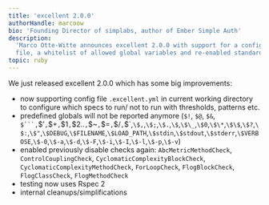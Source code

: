 ```yaml
---
title: 'excellent 2.0.0'
authorHandle: marcoow
bio: 'Founding Director of simplabs, author of Ember Simple Auth'
description:
  'Marco Otte-Witte announces excellent 2.0.0 with support for a configuration
  file, a whitelist of allowed global variables and re-enabled standard checks.'
topic: ruby
---
```


We just released excellent 2.0.0 which has some big improvements:

<!--break-->

- now supporting config file `.excellent.yml` in current working directory to
  configure which specs to run/ not to run with thresholds, patterns etc.
- predefined globals will not be reported anymore (`$!`, `$@`, `$&`,
  ` $```, `\$’`,`\$+`,`\$1`,`\$2..`,`\$~`,`\$=`,`\$/`,`\$\`,`\$,`,`\$;`,`\$.`,`\$`,`\$\_`,`\$0`,`\$\*`,`\$\$`,`\$?`,`\$:`,`\$"`,`\$DEBUG`,`\$FILENAME`,`\$LOAD_PATH`,`\$stdin`,`\$stdout`,`\$stderr`,`\$VERBOSE`,`\$-0`,`\$-a`,`\$-d`,`\$-F`,`\$-i`,`\$-I`,`\$-l`,`\$-p`,`\$-v`)
- enabled previously disable checks again: `AbcMetricMethodCheck`,
  `ControlCouplingCheck`, `CyclomaticComplexityBlockCheck`,
  `CyclomaticComplexityMethodCheck`, `ForLoopCheck`, `FlogBlockCheck`,
  `FlogClassCheck`, `FlogMethodCheck`
- testing now uses Rspec 2
- internal cleanups/simplifications
